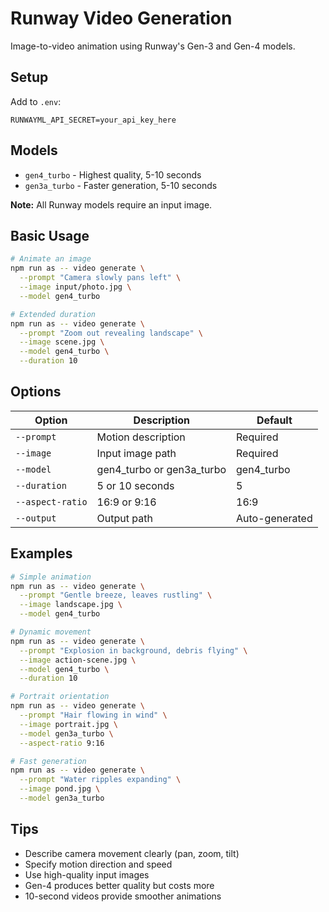 # Runway Video Generation

Image-to-video animation using Runway's Gen-3 and Gen-4 models.

## Setup

Add to `.env`:
```
RUNWAYML_API_SECRET=your_api_key_here
```

## Models

- `gen4_turbo` - Highest quality, 5-10 seconds
- `gen3a_turbo` - Faster generation, 5-10 seconds

**Note:** All Runway models require an input image.

## Basic Usage

```bash
# Animate an image
npm run as -- video generate \
  --prompt "Camera slowly pans left" \
  --image input/photo.jpg \
  --model gen4_turbo

# Extended duration
npm run as -- video generate \
  --prompt "Zoom out revealing landscape" \
  --image scene.jpg \
  --model gen4_turbo \
  --duration 10
```

## Options

| Option | Description | Default |
|--------|-------------|---------|
| `--prompt` | Motion description | Required |
| `--image` | Input image path | Required |
| `--model` | gen4_turbo or gen3a_turbo | gen4_turbo |
| `--duration` | 5 or 10 seconds | 5 |
| `--aspect-ratio` | 16:9 or 9:16 | 16:9 |
| `--output` | Output path | Auto-generated |

## Examples

```bash
# Simple animation
npm run as -- video generate \
  --prompt "Gentle breeze, leaves rustling" \
  --image landscape.jpg \
  --model gen4_turbo

# Dynamic movement
npm run as -- video generate \
  --prompt "Explosion in background, debris flying" \
  --image action-scene.jpg \
  --model gen4_turbo \
  --duration 10

# Portrait orientation
npm run as -- video generate \
  --prompt "Hair flowing in wind" \
  --image portrait.jpg \
  --model gen3a_turbo \
  --aspect-ratio 9:16

# Fast generation
npm run as -- video generate \
  --prompt "Water ripples expanding" \
  --image pond.jpg \
  --model gen3a_turbo
```

## Tips

- Describe camera movement clearly (pan, zoom, tilt)
- Specify motion direction and speed
- Use high-quality input images
- Gen-4 produces better quality but costs more
- 10-second videos provide smoother animations